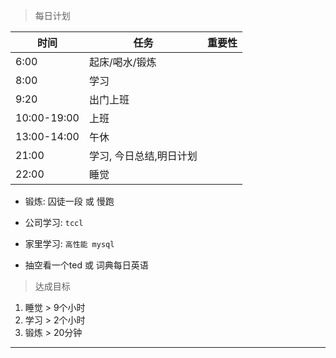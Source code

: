 > 每日计划

| 时间          | 任务            | 重要性 |
| ----------- | ------------- | --- |
| 6:00        | 起床/喝水/锻炼      |     |
| 8:00        | 学习            |     |
| 9:20        | 出门上班          |     |
| 10:00-19:00 | 上班            |     |
| 13:00-14:00 | 午休            |     |
| 21:00       | 学习, 今日总结,明日计划 |     |
| 22:00       | 睡觉            |     |

- 锻炼: 囚徒一段 或 慢跑

- 公司学习: `tccl`

- 家里学习:  `高性能 mysql `

- 抽空看一个ted 或 词典每日英语

> 达成目标

1. 睡觉 > 9个小时
2. 学习 > 2个小时
3. 锻炼 > 20分钟

---
